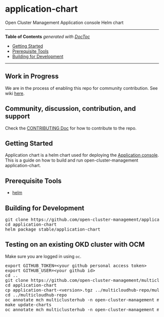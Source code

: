# application-chart
Open Cluster Management Application console Helm chart

------

<!-- START doctoc generated TOC please keep comment here to allow auto update -->
<!-- DON'T EDIT THIS SECTION, INSTEAD RE-RUN doctoc TO UPDATE -->
**Table of Contents**  *generated with [DocToc](https://github.com/thlorenz/doctoc)*

- [Getting Started](#getting-started)
- [Prerequisite Tools](#prerequisite-tools)
- [Building for Development](#building-for-development)

<!-- END doctoc generated TOC please keep comment here to allow auto update -->

------

## Work in Progress
 We are in the process of enabling this repo for community contribution. See wiki [here](https://open-cluster-management.io/concepts/architecture/).

## Community, discussion, contribution, and support

Check the [CONTRIBUTING Doc](CONTRIBUTING.md) for how to contribute to the repo.

## Getting Started
Application chart is a helm chart used for deploying the [Application console](https://github.com/open-cluster-management/application-ui). This is a guide on how to build and run open-cluster-management application-chart.

## Prerequisite Tools

- [helm](https://helm.sh/docs/intro/install/)

## Building for Development
<pre>
git clone https://github.com/open-cluster-management/application-chart.git
cd application-chart
helm package stable/application-chart
</pre>

## Testing on an existing OKD cluster with OCM

Make sure you are logged in using `oc`.

<pre>
export GITHUB_TOKEN=&lt;your github personal access token&gt;
export GITHUB_USER=&lt;your github id&gt;
cd ..
git clone https://github.com/open-cluster-management/multicloudhub-repo.git
cd application-chart
cp application-chart-&lt;version&gt;.tgz ../multicloudhub-repo/multiclusterhub/charts
cd ../multicloudhub-repo
oc annotate mch multiclusterhub -n open-cluster-management mch-pause=true
make update-charts
oc annotate mch multiclusterhub -n open-cluster-management mch-pause=false --overwrite
</pre>
